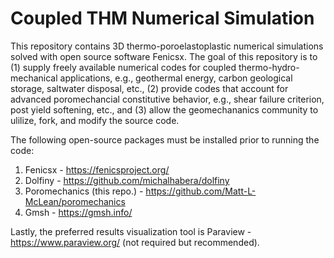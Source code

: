 # Coupled THM Numerical Simulation
This repository contains 3D thermo-poroelastoplastic numerical simulations solved with open source software Fenicsx. The goal of this repository is to (1) supply freely available numerical codes for coupled thermo-hydro-mechanical applications, e.g., geothermal energy, carbon geological storage, saltwater disposal, etc., (2) provide codes that account for advanced poromechancial constitutive behavior, e.g., shear failure criterion, post yield softening, etc., and (3) allow the geomechananics community to ulilize, fork, and modify the source code.

The following open-source packages must be installed prior to running the code:
1) Fenicsx - https://fenicsproject.org/
2) Dolfiny - https://github.com/michalhabera/dolfiny
3) Poromechanics (this repo.) - https://github.com/Matt-L-McLean/poromechanics
4) Gmsh - https://gmsh.info/

Lastly, the preferred results visualization tool is Paraview - https://www.paraview.org/ (not required but recommended).

